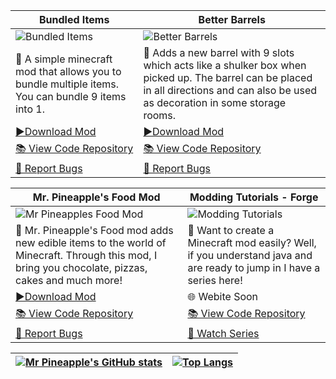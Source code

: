 | Bundled Items | Better Barrels |
|-----------|-----------|
| ![Bundled Items](https://i.imgur.com/nKRkIA6.png) | ![Better Barrels](https://i.imgur.com/QcxhCcl.png) |
| 📖 A simple minecraft mod that allows you to bundle multiple items. You can bundle 9 items into 1. | 📖 Adds a new barrel with 9 slots which acts like a shulker box when picked up. The barrel can be placed in all directions and can also be used as decoration in some storage rooms. |
| [▶️Download Mod](https://www.curseforge.com/minecraft/mc-mods/bundled-items) | [▶️Download Mod](https://www.curseforge.com/minecraft/mc-mods/better-barrels) |
| [📚 View Code Repository](https://github.com/Mr-Pineapple/Bundled-Items-Fabric) | [📚 View Code Repository](https://github.com/Mr-Pineapple/BetterBarrels) |
| [🐞 Report Bugs](https://github.com/Mr-Pineapple/Bundled-Items-Fabric/issues) | [🐞 Report Bugs](https://github.com/Mr-Pineapple/BetterBarrels/issues) |

| Mr. Pineapple's Food Mod | Modding Tutorials - Forge |
|-----------|-----------|
| ![Mr Pineapples Food Mod](https://i.imgur.com/HF6CpeV.png) | ![Modding Tutorials](https://i.imgur.com/v08QmHB.png) |
| 📖 Mr. Pineapple's Food mod adds new edible items to the world of Minecraft. Through this mod, I bring you chocolate, pizzas, cakes and much more! | 📖 Want to create a Minecraft mod easily? Well, if you understand java and are ready to jump in I have a series here! |
| [▶️Download Mod](https://www.curseforge.com/minecraft/mc-mods/mr-pineapples-food-mod) | 🌐 Webite Soon |
| [📚 View Code Repository](https://github.com/Mr-Pineapple/MrPineapplesFoodMod-Fabric) | [📚 View Code Repository](https://github.com/Mr-Pineapple/Pine-Tutorial) |
| [🐞 Report Bugs](https://github.com/Mr-Pineapple/MrPineapplesFoodMod-Fabric/issues) | [🎥 Watch Series](https://www.youtube.com/playlist?list=PL_A3Jq4AHpVu6V6elaTRTk5fUCKRDHK2g) |


| [![Mr Pineapple's GitHub stats](https://github-readme-stats.vercel.app/api?username=Mr-Pineapple&theme=tokyonight&hide=stars)](https://github.com/anuraghazra/github-readme-stats) | [![Top Langs](https://github-readme-stats.vercel.app/api/top-langs/?username=Mr-Pineapple&theme=tokyonight&layout=compact)](https://github.com/anuraghazra/github-readme-stats) |
|:-----------:|:-----------:|